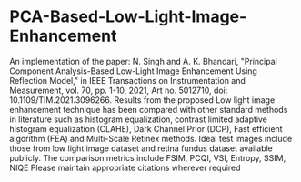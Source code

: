 # PCA-Based-Low-Light-Image-Enhancement
An implementation of the paper: N. Singh and A. K. Bhandari, "Principal Component Analysis-Based Low-Light Image Enhancement Using Reflection Model," in IEEE Transactions on Instrumentation and Measurement, vol. 70, pp. 1-10, 2021, Art no. 5012710, doi: 10.1109/TIM.2021.3096266.
Results from the proposed Low light image enhancement technique has been compared with other standard methods in literature such as histogram equalization, contrast limited adaptive histogram equalization (CLAHE), Dark Channel Prior (DCP), Fast efficient algorithm (FEA) and Multi-Scale Retinex methods.
Ideal test images include those from low light image dataset and retina fundus dataset available publicly. 
The comparison metrics include FSIM, PCQI, VSI, Entropy, SSIM, NIQE
Please maintain appropriate citations wherever required 

